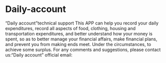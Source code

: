 # Daily-account
“Daily account”technical support
This APP can help you record your daily expenditures, record all aspects of food, clothing, housing and transportation expenditures, and better understand how your money is spent, so as to better manage your financial affairs, make financial plans, and prevent you from making ends meet. Under the circumstances, to achieve some surplus.
For any comments and suggestions, please contact us:“Daily account” official email:
